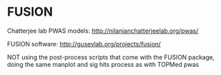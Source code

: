 # FUSION

Chatterjee lab PWAS models: http://nilanjanchatterjeelab.org/pwas/

FUSION software: http://gusevlab.org/projects/fusion/

NOT using the post-process scripts that come with the FUSION package, doing the same manplot and sig hits process as with TOPMed pwas
